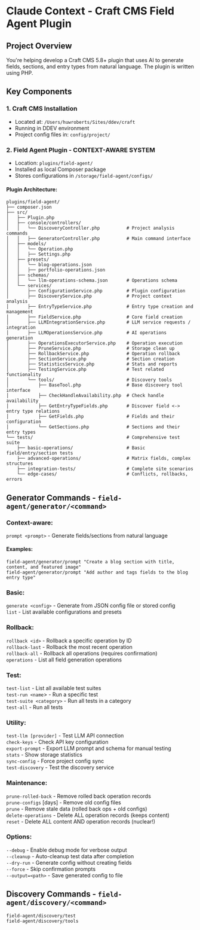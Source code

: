 # Claude Context - Craft CMS Field Agent Plugin

## Project Overview
You're helping develop a Craft CMS 5.8+ plugin that uses AI to generate fields, sections, and entry types from natural language. The plugin is written using PHP.

## Key Components

### 1. Craft CMS Installation
- Located at: `/Users/huwroberts/Sites/ddev/craft`
- Running in DDEV environment
- Project config files in: `config/project/`

### 2. Field Agent Plugin - CONTEXT-AWARE SYSTEM
- Location: `plugins/field-agent/`
- Installed as local Composer package
- Stores configurations in `/storage/field-agent/configs/`

#### Plugin Architecture:
```
plugins/field-agent/
├── composer.json
├── src/
│   ├── Plugin.php
│   ├── console/controllers/
│   │   └── DiscoveryController.php          # Project analysis commands
│   │   ├── GeneratorController.php          # Main command interface
│   ├── models/
│   │   └── Operation.php
│   │   ├── Settings.php
│   ├── presets/
│   │   └── blog-operations.json
│   │   ├── portfolio-operations.json
│   ├── schemas/
│   │   └── llm-operations-schema.json       # Operations schema
│   └── services/
│       ├── ConfigurationService.php         # Plugin configuration
│       ├── DiscoveryService.php             # Project context analysis
│       ├── EntryTypeService.php             # Entry type creation and management
│       ├── FieldService.php                 # Core field creation
│       ├── LLMIntegrationService.php        # LLM service requests / integration
│       ├── LLMOperationsService.php         # AI operations generation
│       ├── OperationsExecutorService.php    # Operation execution
│       ├── PruneService.php                 # Storage clean up
│       ├── RollbackService.php              # Operation rollback
│       ├── SectionService.php               # Section creation
│       ├── StatisticsService.php            # Stats and reports
│       ├── TestingService.php               # Test related functionality
│       └── tools/                           # Discovery tools
│           ├── BaseTool.php                 # Base discovery tool interface
│           ├── CheckHandleAvailability.php  # Check handle availability
│           ├── GetEntryTypeFields.php       # Discover field <-> entry type relations
│           ├── GetFields.php                # Fields and their configuration
│           └── GetSections.php              # Sections and their entry types
└── tests/                                   # Comprehensive test suite
    ├── basic-operations/                    # Basic field/entry/section tests
    ├── advanced-operations/                 # Matrix fields, complex structures
    ├── integration-tests/                   # Complete site scenarios
    └── edge-cases/                          # Conflicts, rollbacks, errors
```

## Generator Commands - `field-agent/generator/<command>`

### Context-aware:
  `prompt <prompt>` - Generate fields/sections from natural language  

#### Examples:

`field-agent/generator/prompt "Create a blog section with title, content, and featured image"`  
`field-agent/generator/prompt "Add author and tags fields to the blog entry type"`

### Basic:

  `generate <config>` - Generate from JSON config file or stored config  
  `list` - List available configurations and presets

### Rollback:

`rollback <id>` - Rollback a specific operation by ID  
`rollback-last` - Rollback the most recent operation  
`rollback-all` - Rollback all operations (requires confirmation)  
`operations` - List all field generation operations

### Test:

`test-list` - List all available test suites  
`test-run <name`> - Run a specific test  
`test-suite <category>` - Run all tests in a category  
`test-all` - Run all tests

### Utility:

`test-llm [provider]` - Test LLM API connection  
`check-keys` - Check API key configuration  
`export-prompt` - Export LLM prompt and schema for manual testing  
`stats` - Show storage statistics  
`sync-config` - Force project config sync  
`test-discovery` - Test the discovery service

### Maintenance:

`prune-rolled-back` - Remove rolled back operation records  
`prune-configs` [days] - Remove old config files  
`prune` - Remove stale data (rolled back ops + old configs)  
`delete-operations` - Delete ALL operation records (keeps content)  
`reset` - Delete ALL content AND operation records (nuclear!)

### Options:

`--debug` - Enable debug mode for verbose output  
`--cleanup` - Auto-cleanup test data after completion  
`--dry-run` - Generate config without creating fields  
`--force` - Skip confirmation prompts  
`--output=<path>` - Save generated config to file

## Discovery Commands - `field-agent/discovery/<command>`

`field-agent/discovery/test`  
`field-agent/discovery/tools`
